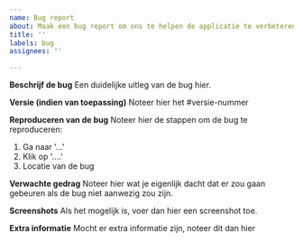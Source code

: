 ```yaml
---
name: Bug report
about: Maak een bug report om ons te helpen de applicatie te verbeteren
title: ''
labels: bug
assignees: ''

---
```


**Beschrijf de bug**
Een duidelijke uitleg van de bug hier.

**Versie (indien van toepassing)**
Noteer hier het #versie-nummer

**Reproduceren van de bug**
Noteer hier de stappen om de bug te reproduceren:
1. Ga naar '...'
2. Klik op '....'
3. Locatie van de bug

**Verwachte gedrag**
Noteer hier wat je eigenlijk dacht dat er zou gaan gebeuren als de bug niet aanwezig zou zijn.

**Screenshots**
Als het mogelijk is, voer dan hier een screenshot toe.

**Extra informatie**
Mocht er extra informatie zijn, noteer dit dan hier

